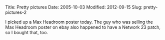 Title: Pretty pictures
Date: 2005-10-03
Modified: 2012-09-15
Slug: pretty-pictures-2

I picked up a Max Headroom poster today. The guy who was selling the Max Headroom poster on ebay also happened to have a Network 23 patch, so I bought that, too.
